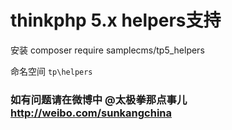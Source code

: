 # thinkphp 5.x helpers支持

安装  composer require samplecms/tp5_helpers


命名空间 `tp\helpers`


### 如有问题请在微博中 @太极拳那点事儿 http://weibo.com/sunkangchina
